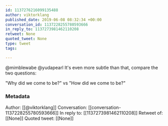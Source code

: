 ```yaml
---
id: 1137276216099135488
author: viktorklang
published_date: 2019-06-08 08:32:34 +00:00
conversation_id: 1137228255780593666
in_reply_to: 1137273981462110208
retweet: None
quoted_tweet: None
type: tweet
tags:

---
```


@mimblewabe @yudapearl It's even more subtle than that, compare the two questions:

"Why did we come to be?"
vs
"How did we come to be?"

### Metadata

Author: [[@viktorklang]]
Conversation: [[conversation-1137228255780593666]]
In reply to: [[1137273981462110208]]
Retweet of: [[None]]
Quoted tweet: [[None]]

